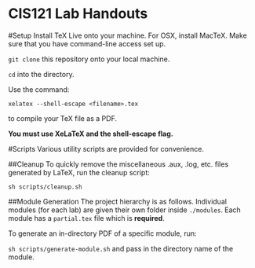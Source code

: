 CIS121 Lab Handouts
===================

#Setup
Install TeX Live onto your machine. For OSX, install MacTeX. Make sure that you have command-line access set up.

`git clone` this repository onto your local machine.

`cd` into the directory.

Use the command:

``
xelatex --shell-escape <filename>.tex
``

to compile your TeX file as a PDF.

**You must use XeLaTeX and the shell-escape flag.**

#Scripts
Various utility scripts are provided for convenience.

##Cleanup
To quickly remove the miscellaneous .aux, .log, etc. files generated by LaTeX, run the cleanup script:

``
sh scripts/cleanup.sh
``

##Module Generation
The project hierarchy is as follows. Individual modules (for each lab) are given their own folder inside `./modules`. Each module has a `partial.tex` file which is **required**.

To generate an in-directory PDF of a specific module, run:

``
sh scripts/generate-module.sh
``
and pass in the directory name of the module.
